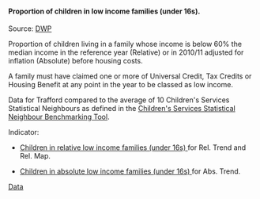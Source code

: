 #### Proportion of children in low income families (under 16s).

Source: <a href="https://www.gov.uk/government/collections/children-in-low-income-families-local-area-statistics" target="_blank">DWP</a>

Proportion of children living in a family whose income is below 60% the median income in the reference year (Relative) or in 2010/11 adjusted for inflation (Absolute) before housing costs.

A family must have claimed one or more of Universal Credit, Tax Credits or Housing Benefit at any point in the year to be classed as low income.

Data for Trafford compared to the average of 10 Children's Services Statistical Neighbours as defined in the <a href='https://www.gov.uk/government/publications/local-authority-interactive-tool-lait' target='_blank'>Children's Services Statistical Neighbour Benchmarking Tool</a>.
 
Indicator:

* <a href="https://stat-xplore.dwp.gov.uk/webapi/metadata/CILIF_REL/CILIF_REL.html" target="_blank"> Children in relative low income families (under 16s) </a> for Rel. Trend and Rel. Map.

* <a href="https://stat-xplore.dwp.gov.uk/webapi/metadata/CILIF_ABS/CILIF_ABS.html" target="_blank"> Children in absolute low income families (under 16s) </a> for Abs. Trend.

<a href="https://www.trafforddatalab.io/corporate_plan/data/poverty/children_poverty.csv" aria-label="Download the data" class="downloadButton" target="_blank" download>Data <span class="fas fa-download"></span></a>
